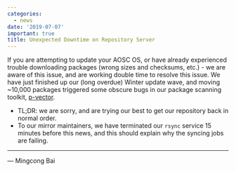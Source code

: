 ```yaml
---
categories:
  - news
date: '2019-07-07'
important: true
title: Unexpected Downtime on Repository Server
---
```



If you are attempting to update your AOSC OS, or have already experienced trouble downloading packages (wrong sizes and checksums, etc.) - we are aware of this issue, and are working double time to resolve this issue. We have just finished up our (long overdue) Winter update wave, and moving ~10,000 packages triggered some obscure bugs in our package scanning toolkit, [p-vector](https://github.com/AOSC-Dev/p-vector).

- TL;DR: we are sorry, and are trying our best to get our repository back in normal order.
- To our mirror maintainers, we have terminated our `rsync` service 15 minutes before this news, and this should explain why the syncing jobs are failing.

----

— Mingcong Bai
